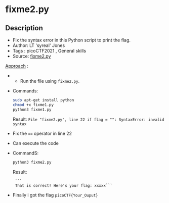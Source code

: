 # fixme2.py

## Description
- Fix the syntax error in this Python script to print the flag.
- Author: LT 'syreal' Jones
- Tags  : picoCTF2021 , General skills
- Source: [fixme2.py](./fixme2.py)

<ins>Approach</ins> :
- - Run the file using `fixme2.py`.
- Commands:
    ```sh
    sudo apt-get install python
    chmod +x fixme1.py
    python3 fixme1.py
    ```
    Result:
      ```
       File "fixme2.py", line 22
    if flag = "":
SyntaxError: invalid syntax
      ```
      
- Fix the `==` operator in line 22
- Can execute the code 
- CommandS:
     ```sh
    python3 fixme2.py
    ```
    Result:
       
       ```
       That is correct! Here's your flag: xxxxx```


- Finally i got the flag `picoCTF{Your_Ouput}`
